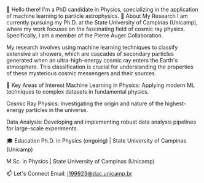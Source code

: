 👋 Hello there!
I'm a PhD candidate in Physics, specializing in the application of machine learning to particle astrophysics.
🔭 About My Research
I am currently pursuing my Ph.D. at the State University of Campinas (Unicamp), where my work focuses on the fascinating field of cosmic ray physics. Specifically, I am a member of the Pierre Auger Collaboration.

My research involves using machine learning techniques to classify extensive air showers, which are cascades of secondary particles generated when an ultra-high-energy cosmic ray enters the Earth's atmosphere. This classification is crucial for understanding the properties of these mysterious cosmic messengers and their sources.

🔬 Key Areas of Interest
Machine Learning in Physics: Applying modern ML techniques to complex datasets in fundamental physics.

Cosmic Ray Physics: Investigating the origin and nature of the highest-energy particles in the universe.

Data Analysis: Developing and implementing robust data analysis pipelines for large-scale experiments.

🎓 Education
Ph.D. in Physics (ongoing) | State University of Campinas (Unicamp)

M.Sc. in Physics | State University of Campinas (Unicamp)

📫 Let's Connect
Email: j199923@dac.unicamp.br
